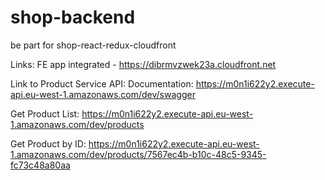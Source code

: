 # shop-backend
 be part for shop-react-redux-cloudfront

Links:
FE app integrated - https://dibrmvzwek23a.cloudfront.net

Link to Product Service API:
Documentation: https://m0n1i622y2.execute-api.eu-west-1.amazonaws.com/dev/swagger

Get Product List: https://m0n1i622y2.execute-api.eu-west-1.amazonaws.com/dev/products

Get Product by ID: https://m0n1i622y2.execute-api.eu-west-1.amazonaws.com/dev/products/7567ec4b-b10c-48c5-9345-fc73c48a80aa

